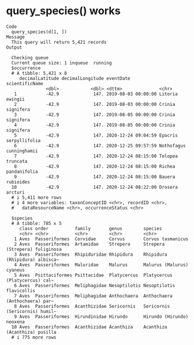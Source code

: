 # query_species() works

    Code
      query_species(d[1, ])
    Message
      This query will return 5,421 records
    Output
      
      Checking queue
      Current queue size: 1 inqueue  running 
      $occurrence
      # A tibble: 5,421 x 8
         decimalLatitude decimalLongitude eventDate           scientificName         
                   <dbl>            <dbl> <dttm>              <chr>                  
       1           -42.9             147. 2019-08-03 00:00:00 Litoria ewingii        
       2           -42.9             147. 2019-08-03 00:00:00 Crinia signifera       
       3           -42.9             147. 2019-08-05 00:00:00 Crinia signifera       
       4           -42.9             147. 2019-08-05 00:00:00 Crinia signifera       
       5           -42.9             147. 2020-12-24 09:04:59 Epacris serpyllifolia  
       6           -42.9             147. 2020-12-25 09:57:59 Nothofagus cunninghamii
       7           -42.9             147. 2020-12-24 08:15:00 Telopea truncata       
       8           -42.9             147. 2020-12-24 08:15:00 Richea pandanifolia    
       9           -42.9             147. 2020-12-24 08:15:00 Bauera rubioides       
      10           -42.9             147. 2020-12-24 08:22:00 Drosera arcturi        
      # i 5,411 more rows
      # i 4 more variables: taxonConceptID <chr>, recordID <chr>,
      #   dataResourceName <chr>, occurrenceStatus <chr>
      
      $species
      # A tibble: 785 x 5
         class order          family       genus        species                       
         <chr> <chr>          <chr>        <chr>        <chr>                         
       1 Aves  Passeriformes  Corvidae     Corvus       Corvus tasmanicus             
       2 Aves  Passeriformes  Artamidae    Strepera     Strepera (Strepera) fuliginosa
       3 Aves  Passeriformes  Rhipiduridae Rhipidura    Rhipidura (Rhipidura) albisca~
       4 Aves  Passeriformes  Maluridae    Malurus      Malurus (Malurus) cyaneus     
       5 Aves  Psittaciformes Psittacidae  Platycercus  Platycercus (Platycercus) cal~
       6 Aves  Passeriformes  Meliphagidae Nesoptilotis Nesoptilotis flavicollis      
       7 Aves  Passeriformes  Meliphagidae Anthochaera  Anthochaera (Anthochaera) par~
       8 Aves  Passeriformes  Acanthizidae Sericornis   Sericornis (Sericornis) humil~
       9 Aves  Passeriformes  Hirundinidae Hirundo      Hirundo (Hirundo) neoxena     
      10 Aves  Passeriformes  Acanthizidae Acanthiza    Acanthiza (Acanthiza) pusilla 
      # i 775 more rows
      

